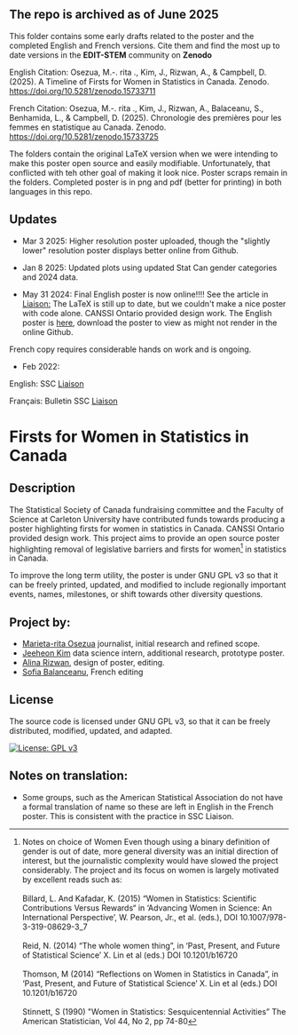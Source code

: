 ## The repo is archived as of June 2025
This folder contains some early drafts related to the poster and the completed English and French versions.  Cite them and find the most up to date versions in the **EDIT-STEM** community on **Zenodo**

English Citation:
Osezua, M.-. rita ., Kim, J., Rizwan, A., & Campbell, D. (2025). A Timeline of Firsts for Women in Statistics in Canada. Zenodo. https://doi.org/10.5281/zenodo.15733711

French Citation:
Osezua, M.-. rita ., Kim, J., Rizwan, A., Balaceanu, S., Benhamida, L., & Campbell, D. (2025). Chronologie des premières pour les femmes en statistique au Canada. Zenodo. https://doi.org/10.5281/zenodo.15733725


The folders contain the original LaTeX version when we were intending to make this poster open source and easily modifiable.  Unfortunately, that conflicted with teh other goal of making it look nice.  Poster scraps remain in the folders.  Completed poster is in png and pdf (better for printing) in both languages in this repo.


## Updates
- Mar 3 2025: Higher resolution poster uploaded, though the "slightly lower" resolution poster displays better online from Github.
- Jan 8 2025: Updated plots using updated Stat Can gender categories and 2024 data.

- May 31 2024: Final English poster is now online!!!!  See the article in [Liaison:](https://ssc.ca/en/publications/ssc-liaison/vol-38-5-2024-08/a-timeline-firsts-women-statistics-canada)
The LaTeX is still up to date, but we couldn't make a nice poster with code alone.  CANSSI Ontario provided design work.  The English poster is [here](https://github.com/iamdavecampbell/Canadian_Women_in_Statistics/blob/main/Firsts%20for%20Women%20in%20Statistics%20Poster%20%2036%20by%2075%20inches.pdf), 
download the poster to view as might not render in the online Github.

French copy requires considerable hands on work and is ongoing.

- Feb 2022:

English: SSC [Liaison](https://ssc.ca/en/publications/ssc-liaison/vol-36-1-2022-02/seeking-feedback-a-project-outlining-firsts-women) 

Français: Bulletin SSC [Liaison](https://ssc.ca/fr/publications/ssc-liaison/vol-36-1-2022-02/recherche-commentaires-sur-un-projet-decrivant-premieres) 

# Firsts for Women in Statistics in Canada 

## Description
The Statistical Society of Canada fundraising committee and the Faculty of Science at Carleton University have contributed funds towards producing a poster highlighting firsts for women in statistics in Canada.  CANSSI Ontario provided design work. This project aims to provide an open source poster highlighting removal of legislative barriers and firsts for women[^1] in statistics in Canada.

[^1]: Notes on choice of Women
Even though using a binary definition of gender is out of date, more general diversity was an initial direction of interest, but the journalistic complexity would have slowed the project considerably.  The project and its focus on women is largely motivated by excellent reads such as: <br/><br/> Billard, L. And Kafadar, K. (2015) “Women in Statistics: Scientific Contributions Versus Rewards“ in ‘Advancing Women in Science: An International Perspective’, W. Pearson, Jr., et al. (eds.), DOI 10.1007/978-3-319-08629-3_7 <br/><br/>Reid, N. (2014) “The whole women thing”, in ‘Past, Present, and Future of Statistical Science’ X. Lin et al (eds.) DOI 10.1201/b16720
 </br></br> Thomson, M (2014) “Reflections on Women in Statistics in Canada”, in ‘Past, Present, and Future of Statistical Science’ X. Lin et al (eds.) DOI 10.1201/b16720 <br/><br/> Stinnett, S (1990) "Women in Statistics: Sesquicentennial Activities” The American Statistician, Vol 44, No 2, pp 74-80

To improve the long term utility, the poster is under GNU GPL v3 so that it can be freely printed, updated, and modified to include regionally important events, names, milestones, or shift towards other diversity questions.

## Project by:
- [Marieta-rita Osezua](https://www.linkedin.com/in/marietaritaosezua/) journalist, initial research and refined scope.
- [Jeeheon Kim](https://www.linkedin.com/in/jeeheon-kim/) data science intern, additional research, prototype poster.
- [Alina Rizwan](https://www.linkedin.com/in/alina-rizwan/), design of poster, editing.
- [Sofia Balanceanu](https://www.linkedin.com/in/sofia-balaceanu-67790730b/), French editing


## License
The source code is licensed under GNU GPL v3, so that it can be freely distributed, modified, updated, and adapted.

[![License: GPL v3](https://img.shields.io/badge/License-GPLv3-blue.svg)](https://www.gnu.org/licenses/gpl-3.0)


## Notes on translation:
- Some groups, such as the American Statistical Association do not have a formal translation of name so these are left in English in the French poster.  This is consistent with the practice in SSC Liaison.
